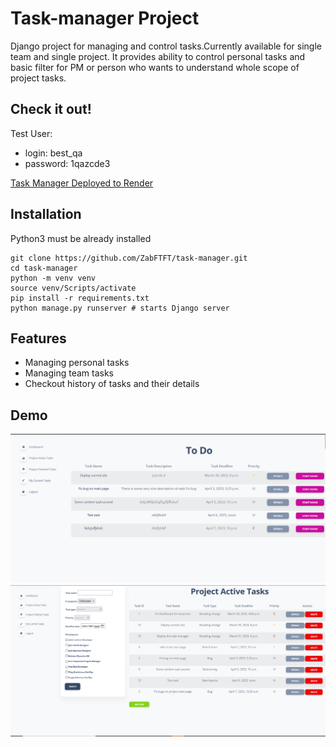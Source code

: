 # Task-manager Project

Django project for managing and control tasks.Currently available for single 
team and single project. It provides ability to control personal tasks
and basic filter for PM or person who wants to understand whole scope of
project tasks.

## Check it out!

Test User:
- login: best_qa 
- password: 1qazcde3

[Task Manager Deployed to Render](https://task-manager-6k1p.onrender.com/)

## Installation

Python3 must be already installed

```shell
git clone https://github.com/ZabFTFT/task-manager.git
cd task-manager
python -m venv venv
source venv/Scripts/activate
pip install -r requirements.txt
python manage.py runserver # starts Django server
```

## Features

* Managing personal tasks
* Managing team tasks
* Checkout history of tasks and their details

## Demo

![img.png](img.png)
![img_1.png](img_1.png)
